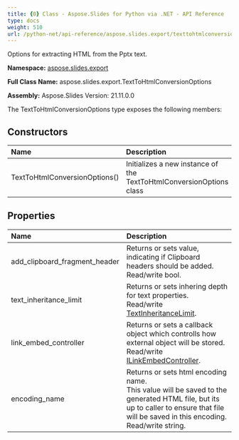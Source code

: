 ```yaml
---
title: {0} Class - Aspose.Slides for Python via .NET - API Reference
type: docs
weight: 510
url: /python-net/api-reference/aspose.slides.export/texttohtmlconversionoptions/
---
```


Options for extracting HTML from the Pptx text.

**Namespace:** [aspose.slides.export](/python-net/api-reference/aspose.slides.export/)

**Full Class Name:** aspose.slides.export.TextToHtmlConversionOptions

**Assembly:**  Aspose.Slides Version: 21.11.0.0

The TextToHtmlConversionOptions type exposes the following members:
## **Constructors**
|**Name**|**Description**|
| :- | :- |
|TextToHtmlConversionOptions()|Initializes a new instance of the TextToHtmlConversionOptions class|
## **Properties**
|**Name**|**Description**|
| :- | :- |
|add_clipboard_fragment_header|Returns or sets value, indicating if Clipboard headers should be added.<br/>            Read/write bool.|
|text_inheritance_limit|Returns or sets inhering depth for text properties.<br/>            Read/write [TextInheritanceLimit](/python-net/api-reference/aspose.slides.export/textinheritancelimit/).|
|link_embed_controller|Returns or sets a callback object which controlls how external object will be stored.<br/>            Read/write [ILinkEmbedController](/python-net/api-reference/aspose.slides.export/ilinkembedcontroller/).|
|encoding_name|Returns or sets html encoding name.<br/>            This value will be saved to the generated HTML file, but its up to caller to ensure that file will be saved in this encoding.<br/>            Read/write string.|
